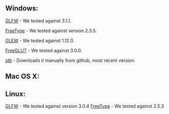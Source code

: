 ## Windows:
[GLFW](https://github.com/glfw/glfw/releases/download/3.1.1/glfw-3.1.1.zip) - We tested against 3.1.1.

[FreeType](http://downloads.sourceforge.net/project/gnuwin32/freetype/2.3.5-1/freetype-2.3.5-1-bin.zip) -
We tested against version 2.3.5.

[GLEW](http://downloads.sourceforge.net/project/glew/glew/1.12.0/glew-1.12.0.zip) - We tested against 1.12.0.

[FreeGLUT](http://downloads.sourceforge.net/project/freeglut/freeglut/3.0.0/freeglut-3.0.0.tar.gz) - We tested against 3.0.0.

[stb](https://github.com/nothings/stb/archive/master.zip) - Downloads it manually from github, most recent version.

## Mac OS X:


## Linux:
[GLFW](http://www.glfw.org/download.html) - We tested against version 3.0.4
[FreeType](http://www.freetype.org/download.html) - We tested against 2.5.3





